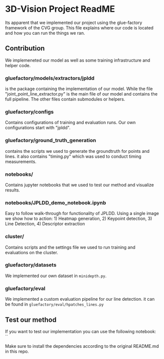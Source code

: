 # 3D-Vision Project ReadME

Its apparent that we implemented our project using the glue-factory framework of the CVG group. This file explains
where our code is located and how you can run the things we ran.

## Contribution

We implemeneted our model as well as some training infrastructure and helper code.

### gluefactory/models/extractors/jpldd

is the package containing the implementation of our model. While the file "joint_point_line_extractor.py" is the main file
of our model and contains the full pipeline. The other files contain submodules or helpers.

### gluefactory/configs

Contains configurations of training and evaluation runs. Our own configurations start with "jpldd".

### gluefactory/ground_truth_generation

contains the scripts we used to generate the groundtruth for points and lines. it also contains "timing.py" which was used to conduct timing measurements.

### notebooks/

Contains jupyter notebooks that we used to test our method and visualize results.

### notebooks/JPLDD_demo_notebook.ipynb

Easy to follow walk-through for functionality of JPLDD. Using a single image we show how to action: 1) Heatmap generation, 2) Keypoint detection, 3) Line Detection, 4) Descriptor extraction

### cluster/

Contains scripts and the settings file we used to run training and evaluations on the cluster.

### gluefactory/datasets

We implemented our own dataset in `minidepth.py`.

### gluefactory/eval

We implemented a custom evaluation pipeline for our line detection. it can be found in `gluefactory/eval/hpatches_lines.py`

## Test our method

If you want to test our implementation you can use the following notebook:
``

Make sure to install the dependencies according to the original README.md in this repo.
